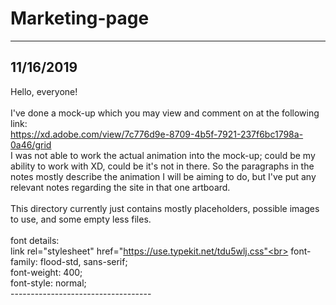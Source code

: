 # Marketing-page

-----------------------------------
## 11/16/2019<br>
Hello, everyone!<br>
<br>
I've done a mock-up which you may view and comment on at the following link:<br>
https://xd.adobe.com/view/7c776d9e-8709-4b5f-7921-237f6bc1798a-0a46/grid<br>
I was not able to work the actual animation into the mock-up; could be my ability to work with XD, could be it's not in there.  So the paragraphs in the notes mostly describe the animation I will be aiming to do, but I've put any relevant notes regarding the site in that one artboard.<br>
<br>
This directory currently just contains mostly placeholders, possible images to use, and some empty less files.<br><br>
font details:<br>
	link rel="stylesheet" href="https://use.typekit.net/tdu5wlj.css"<br>
	font-family: flood-std, sans-serif; <br>
	font-weight: 400; <br>
font-style: normal; <br>
-----------------------------------<br>
